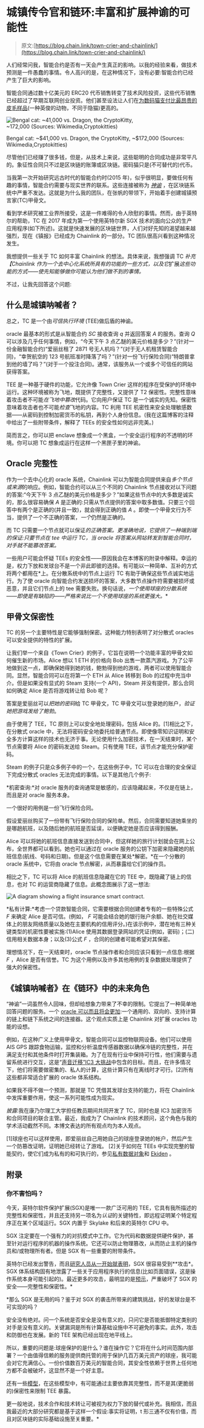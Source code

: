 # 城镇传令官和链环:丰富和扩展神谕的可能性

> 原文:[https://blog.chain.link/town-crier-and-chainlink/](https://blog.chain.link/town-crier-and-chainlink/)

人们经常问我，智能合约是否有一天会产生真正的影响。以我的经验来看，做技术预测是一件愚蠢的事情。令人高兴的是，在这种情况下，没有必要:智能合约已经产生了巨大的影响。

智能合同通过数十亿美元的 ERC20 代币销售转变了技术风险投资，这些代币销售已经超过了早期互联网创业投资。他们甚至设法让人们在[为数码猫支付比](https://thenextweb.com/hardfork/2018/09/05/most-expensive-cryptokitty/)[最昂贵的皮毛样品](https://www.telegraph.co.uk/business/2016/05/20/ten-of-the-most-expensive-animals-in-the-world/a-bengal-cat/)(一种英俊的动物，不同于隐猫)更高的。

![Bengal cat: ~$41,000 vs. Dragon, the CryptoKitty, ~$172,000 ‌‌(Sources: Wikimedia,Cryptokitties)](../Images/6376a56cef85763e022cb6b5518a7509.png)

<figcaption id="caption-attachment-385" class="wp-caption-text">Bengal cat: ~$41,000 vs. Dragon, the CryptoKitty, ~$172,000 ‌‌(Sources: Wikimedia,Cryptokitties)</figcaption>



尽管他们已经赚了很多钱，但是，从技术上来说，这些聪明的合同成功是非常平凡的。象征性合同只不过是区块链的账簿或区块链。密码猫只是(不可替代的)代币。

当我第一次开始研究远古时代的智能合约时(2015 年)，似乎很明显，要做任何有趣的事情，智能合约需要与现实世界的联系。这些连接被称为 [*神谕*](https://chain.link/education/blockchain-oracles) ，在区块链系统中严重不发达。这就是为什么我的团队，在张帆的带领下，开始着手创建城镇预言家(TC)甲骨文。

看到学术研究被工业界所接受，这是一件难得的令人欣慰的事情。然而，由于英特尔的帮助，TC 在 2017 年成为第一个使用英特尔新 SGX 技术的面向公众的生产应用程序(如下所述)。这就是快速发展的区块链世界，人们对好先知的渴望越来越强烈，现在《镇报》已经成为 Chainlink 的一部分。TC 团队很高兴看到这种情况发生。

我想提供一些关于 TC 如何丰富 Chainlink 的想法。具体来说，我想强调 TC *补充【Chainlink 作为一个去中心化系统所具有的功能的一些方式，以及它*扩展*这些功能的方式——使先知能够做你可能认为他们做不到的事情。*

不过，让我先回答这个问题:

## 什么是城镇呐喊者？

总之，TC 是一个由*可信执行环境* (TEE)做后盾的神谕。

oracle 最基本的形式是从智能合约 *SC* 接收查询 *q* 并返回答案 *A* 的服务。查询 *Q* 可以涉及几乎任何事情，例如，“今天下午 3 点乙醚的美元价格是多少？”(针对一份金融智能合约)“爱丽丝租了 2871 号无人机吗？”(对于无人机租赁智能合同)，“幸贺航空的 123 号航班准时降落了吗？”(针对一份飞行保险合同)“特朗普拿到他的墙了吗？”(对于一个投注合同)。通常，该服务从一个或多个可信任的网站获得答案。

TEE 是一种基于硬件的功能，它允许像 Town Crier 这样的程序在受保护的环境中运行。这种环境被称为飞地，既提供了完整性，又提供了 T2 保密性。完整性意味着攻击者不可能*在飞地中篡改*代码。它向用户保证 TC 是一个诚实的先知。保密性意味着攻击者也不可能*检查*飞地的内容。TC 利用 TEE 机密性来安全处理敏感数据——从密码到控制加密货币的私钥，再到个人身份信息。(我在这篇博客的注释中给出了一些附带条件，解释了 TEEs 的安全性如何远非完美。)

简而言之，你可以把 enclave 想象成一个黑盒，一个安全运行程序的不透明的环境。你可以把 TC 想象成运行在这样一个黑匣子里的神谕。

## Oracle 完整性

作为一个去中心化的 oracle 系统，Chainlink 可以为智能合同提供来自*多个节点或来源*的响应。例如，智能合约可以从三个不同的 Chainlink 节点接收对以下问题的答案:“今天下午 3 点乙醚的美元价格是多少？”如果这些节点中的大多数是诚实的，那么很容易确保 *A* 是正确的:只需从节点提供的答案中取多数值。只要三个回答中有两个是正确的(并且一致)，就会得到正确的值 *A* 。即使一个甲骨文行为不当，提供了一个不正确的答案，*一个*仍然是正确的。

而 TC 只需要一个节点就可以保证*的正确答案。更准确地说，它提供了一种端到端的保证:只要节点在 tee 中运行 TC，当 oracle 将答案从网站转发到智能合同时，对手就不能篡改答案。*

一些用户可能会怀疑 TEEs 的安全性——原因我会在本博客的附录中解释。幸运的是，权力下放和发球台不是一个非此即彼的选择。有可能以一种简单、互补的方式将两个都用在*上。在分散系统中的节点上运行 TC 有助于确保这些节点诚实地运行。为了使 oracle 向智能合约发送损坏的答案，大多数节点操作符需要被损坏或恶意，并且它们节点上的 tee 需要失败。换句话说，*一个使用球座的分散系统——即使是有缺陷的——严格来说比一个不使用球座的系统更强大。**

## 甲骨文保密性

TC 的另一个主要特性是它能够强制保密。这种能力特别表明了对分散式 oracles 可以安全提供的特性的扩展。

让我们举一个来自《Town Crier》的例子，它旨在说明一个功能丰富的甲骨文如何催生新的市场。Alice 想以 1 ETH 的价格向 Bob 出售一款蒸汽游戏。为了公平地做到这一点，即确保她得到她的钱，鲍勃得到他的游戏，两者可以使用智能合同。显然，智能合同可以在将第一个 ETH 从 Alice 转移到 Bob 的过程中充当中介。但是如果没有显式的 Steam 支持(一个 API)，Steam 并没有提供，那么合同如何确定 Alice 是否将游戏转让给 Bob 呢？

答案是爱丽丝可以*把她的密码*给 TC 甲骨文，TC 甲骨文可以登录她的账户，*验证她把游戏发给了鲍勃*。

由于使用了 TEE，TC 原则上可以安全地处理密码，包括 Alice 的。[1]相比之下，在分散式 oracle 中，无法将密码安全地委托给普通节点。即使像零知识证明和安全多方计算这样的技术也无济于事。无论使用什么加密技术，在一天结束时，某个节点需要将 Alice 的密码发送给 Steam。只有使用 TEE，该节点才能充分保护密码。

Steam 的例子只是众多例子中的一个，在这些例子中，TC 可以在合理的安全保证下完成分散式 oracles 无法完成的事情。以下是其他几个例子:

*机密查询:*对 oracle 服务的查询通常是敏感的，应该隐藏起来，不仅是在链上，而且是对 oracle 服务本身。

一个很好的用例是一份飞行保险合同。

假设爱丽丝购买了一份带有飞行保险合同的保险单。然后，合同需要知道她乘坐的是哪趟航班，以及随后她的航班是否延误，以便确定她是否应该得到报酬。

Alice 可以将她的航班信息直接发送到合同中，但这样她的旅行计划就会在网上公布，全世界都可以看到。她也可以通过在 oracle 服务的公钥下加密来隐藏她的航班信息(航线、号码和日期)。但是这个信息需要在某处*解密。*在一个分散的 oracle 系统中，它将由 oracle 节点解密，从而暴露给它们的操作员。

相比之下，TC 可以将 Alice 的航班信息隐藏在它的 TEE 中，既隐藏了链上的信息，也对 TC 的运营商隐藏了信息。此概念图展示了这一想法:

![A diagram showing a flight insurance smart contract.](../Images/a50e04b09ffada5ed6d80fdb3e3be418.png)

*私有计算:*考虑一个贷款智能合同，它需要根据合同创建者专有的一些特殊公式 *F* 来确定 Alice 是否可信。(例如， *F* 可能会结合她的银行账户余额、她在社交媒体上的朋友网络质量以及她在主要机构的信用评分。)在该示例中，潜在地有三种关键类型的机密性要被实施:(1)Alice 使用其数据登录网站的凭证(例如，密码)；(二)信用相关数据本身；以及(3)公式 *F* ，合同的创建者可能希望对其保密。

理想情况下，在一天结束时，oracle 节点操作者和合同应该只看到一点信息:根据 *F* ，Alice 是否有信誉。TC 为这个用例以及许多其他用例的复杂数据处理提供了强大的保密性。

## 《城镇呐喊者》在《链环》中的未来角色

“神谕”一词虽然令人回味，但却给想象力带来了不幸的限制。它提出了一种简单地回答问题的服务。一个 [oracle 可以而且将会更加](https://blog.chain.link/how-chainlink-supports-any-off-chain-data-resource-and-computation/):一个通用的、双向的、支持计算的链上和链下系统之间的连接器。这个观点实质上是 Chainlink 对扩展 oracles 功能的设想。

例如，在这种广义上使用甲骨文，智能合同可以监控物联网设备。他们可以使用 AIS GPS 跟踪食物运输，监控和分析温度传感器数据以确保冷链的完整性，并在满足支付和其他条件时打开集装箱。为了在现有行业中保持可行性，他们需要与遗留系统进行交互，这是“[声音迁移”IC3 大挑战](https://www.initc3.org/projects.html)中包含的目标。而且，在许多情况下，他们将需要做密集的、私人的计算，这些计算只有在离线时才可行。[2]所有这些都非常适合扩展的 oracle 体系结构。

如果我不得不做一个预测，那就是 TC 凭借其发球台支持的能力，将在 Chainlink 中发挥重要作用，使这一系列可能性成为现实。

*披露*:我在康乃尔理工大学担任教员期间共同开发了 TC，同时也是 IC3 加密货币和合同项目的联合主管。最近，我成为了 Chainlink 的技术顾问，这个角色与我的学术活动截然不同。本博文表达的所有观点均为本人观点。

[1]球座也可以这样使用，即爱丽丝自己用她自己的球座登录她的帐户，然后产生一个防篡改证明，证明她已经转让了游戏。
[2]关于如何在 TEEs 中实现完整的智能契约，使它们成为私有的和可执行的，参见[私有数据对象](https://arxiv.org/abs/1807.05686)和 [Ekiden](https://arxiv.org/pdf/1804.05141.pdf) 。

## 附录

### 你不害怕吗？

今天，英特尔软件保护扩展(SGX)是唯一一款广泛可用的 TEE，它具有我所描述的完整性和保密性，并且还支持另一项名为*认证*的关键特性，即远程证明某个特定程序正在某个区域运行。SGX 内置于 Skylake 和后来的英特尔 CPU 中。

SGX 注定要在一个强有力的对抗模式中工作。它为代码和数据提供硬件保护，甚至针对运行程序的机器的操作系统。它还可以防止物理篡改，从而防止主机的操作员和/或物理所有者。但是 SGX 有一些重要的附带条件。

英特尔已经发出警告，而且[研究人员从一开始就表明](https://www.ieee-security.org/TC/SP2015/papers-archived/6949a640.pdf)，SGX 很容易受到**攻击*。SGX 体系结构固有地泄露了一些关于应用程序执行的信息(比如页面错误，这是操作系统本身可能引起的)。最近更多的攻击，最明显的是[预示](https://www.usenix.org/conference/usenixsecurity18/presentation/bulck)，严重破坏了 SGX 的安全——完整性和保密性。*

 *那么 SGX 是无用的吗？鉴于对 SGX 的袭击所带来的建筑挑战，好的发球台是不可实现的吗？

安全没有绝对。问一个系统是否安全是没有意义的，只问它是否能抵御特定类别的对手是没有意义的。关键漏洞是所有计算基础设施中不可避免的事实。此外，攻击和防御也在发展。新的 TEE 架构已经出现在地平线上。

所以，重要的问题是:球座保护的是什么？谁在操作它？它将在什么时间范围内部署？一个由值得信赖的服务提供商托管的用于保护几百万美元资产的球座，我可能会对它充满信心。一份价值数百万美元的智能合同，其安全性依赖于世界上任何地方都不会被破坏，这显然不是一个好主意。

还有一些[模型](https://eprint.iacr.org/2016/635.pdf)，在这些模型中，有可能通过主要依靠其完整性，而不是其(更脆弱的)保密性来限制 TEE 暴露。

更一般地说，技术合作和技术转让可被视为权力下放的替代或补充。我相信，而且我最近的大部分研究都是基于这样一个假设:事实将证明，t 形三通不仅有价值，而且对区块链的实际基础设施至关重要。*